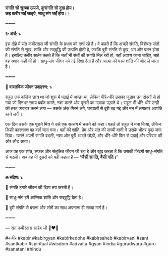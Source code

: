 **संगति सों सुख्या ऊपजे, कुसंगति सो दुख होय।**\
**कह कबीर तहँ जाइये, साधु संग जहँ होय।।**

➖➖➖

**✨ अर्थ: ⤵**

इस दोहे में संत कबीरदास जी संगति के प्रभाव को दर्शा रहे हैं। वे कहते हैं कि अच्छी संगति, विशेषतः संतों की संगति से सुख, शांति और सद्बुद्धि की उत्पत्ति होती है, जबकि बुरी संगति से दुख, भ्रम और पतन होता है। इसलिए कबीर साहेब कहते हैं कि जहाँ भी संतों की संगति मिल रही हो, वहाँ अवश्य जाना चाहिए, चाहे वह स्थान कहीं भी हो। साधु-संग जीवन को नई दिशा देता है और आत्मा को परम शांति की ओर ले जाता है।

➖➖➖

**🌾 वास्तविक जीवन उदाहरण: ⤵**

राहुल एक कॉलेज छात्र था जो शुरू में पढ़ाई में अच्छा था, लेकिन धीरे-धीरे उसका जुड़ाव उन दोस्तों से हो गया जो दिनभर समय बर्बाद करते, नशा करते और दूसरों का मज़ाक उड़ाते थे। राहुल भी धीरे-धीरे उन्हीं की तरह व्यवहार करने लगा — उसके अंक गिरने लगे, घरवालों से दूरी बढ़ गई और मन में लगातार अशांति रहने लगी।

एक दिन उसके एक पुराने मित्र ने उसे एक सत्संग में चलने को कहा। पहले तो राहुल ने मना किया, लेकिन किसी कारणवश वह वहाँ चला गया। वहाँ की शांति, प्रेम और संत की सच्ची वाणी ने उसके भीतर कुछ जगा दिया। उसने अपनी संगति बदली, नशा और बुरी आदतें छोड़ीं, और धीरे-धीरे फिर से पढ़ाई और परिवार की ओर लौट आया।

आज वह एक शांत, सफल और संतुलित जीवन जी रहा है और खुद कहता है कि उसकी जिंदगी साधु-संगति से बदली। अब वह भी दूसरों को यही कहता है — **‘जैसी संगति, वैसी गति।’**

➖➖➖

**🔥 संदेश: ⤵**

📌 संगति हमारे जीवन की दिशा तय करती है।

📌 साधु-संग हमें आत्मिक शांति और सद्बुद्धि देता है।

📌 बुरी संगति से बचना और संतों का साथ अपनाना ही सच्चा मार्ग है।

➖➖➖

— संत कबीरदास साहेब जी 🙏❤️💯

#कबीर #kabir #kabirgyan #kabirkedohe #kabirsaheb #kabirvani #sant #santkabir #spiritual #wisdom #advaita #gyan #india #gurudwara #guru #sanatani #hindu
